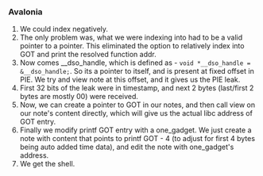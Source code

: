 ### Avalonia

1. We could index negatively.
2. The only problem was, what we were indexing into had to be a valid pointer to a pointer. This eliminated the option to relatively index into GOT and print the resolved function addr.
3. Now comes __dso_handle, which is defined as - `void *__dso_handle = &__dso_handle;`. So its a pointer to itself, and is present at fixed offset in PIE. We try and view note at this offset, and it gives us the PIE leak.
4. First 32 bits of the leak were in timestamp, and next 2 bytes (last/first 2 bytes are mostly 00) were received.
5. Now, we can create a pointer to GOT in our notes, and then call view on our note's content directly, which will give us the actual libc address of GOT entry.
6. Finally we modify printf GOT entry with a one_gadget. We just create a note with content that points to printf GOT - 4 (to adjust for first 4 bytes being auto added time data), and edit the note with one_gadget's address.
7. We get the shell.